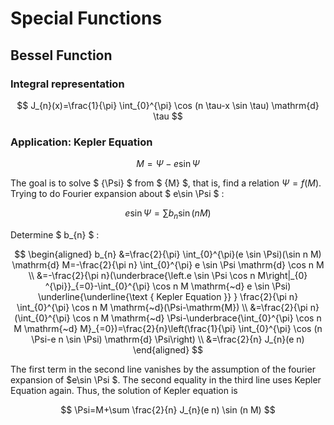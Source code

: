 <script type="text/x-mathjax-config">
    MathJax.Hub.Config({
      tex2jax: {
        skipTags: ['script', 'noscript', 'style', 'textarea', 'pre'],
        inlineMath: [['$','$']]
      }
    });
  </script>
  <script src="https://cdnjs.cloudflare.com/ajax/libs/mathjax/2.7.7/MathJax.js?config=TeX-MML-AM_CHTML"></script> 
  


# Special Functions
## Bessel Function
### **Integral representation**

$$
J_{n}(x)=\frac{1}{\pi} \int_{0}^{\pi} \cos (n \tau-x \sin \tau) \mathrm{d} \tau
$$


### **Application**: Kepler Equation

$$M=\Psi -e\sin \Psi $$

The goal is to solve $ {\Psi} $ from $ {M} $, that is, find a relation $\Psi  = f(M)$. Trying to do Fourier expansion about $ e\sin \Psi $ :

$$
e\sin \Psi =\sum b_{n} \sin (nM)
$$

Determine $ b_{n} $ :

<!--$$
 \begin{align}
{b_n} =&\frac{2}{\pi }\int_0^\pi  {(e\sin \Psi )(\sin nM)\mathrm{d}M =  - \frac{2}{{\pi n}}\int_0^\pi  {e\sin \Psi \mathrm{d}\cos nM} } 
 \\
 =&- \frac{2}{{\pi n}}\left( {\underbrace {\left. {e\sin \Psi \cos nM} \right|_0^\pi }_{ = 0} - \int_0^\pi  {\cos nM{\text{d}}e\sin \Psi } } \right)\underline{\underline {{\text{Kepler Equation}}}} \frac{2}{{\pi n}}\int_0^\pi  {\cos nM{\text{d(}}\Psi {\text{ - M)}}} 
 \\
  =& \frac{2}{{\pi n}}\left( {\int_0^\pi  {\cos nM{\text{d}}\Psi }  - \underbrace {\int_0^\pi  {\cos nM{\text{d}}M} }_{ = 0}} \right) = \frac{2}{n}\left( {\frac{1}{\pi }\int_0^\pi  {\cos (n\Psi  - en\sin \Psi ){\text{d}}\Psi } } \right)
  \\
   =& \frac{2}{n}{J_n}(en)

\end{align}
$$ -->




$$
\begin{aligned}
b_{n} &=\frac{2}{\pi} \int_{0}^{\pi}(e \sin \Psi)(\sin n M) \mathrm{d} M=-\frac{2}{\pi n} \int_{0}^{\pi} e \sin \Psi \mathrm{d} \cos n M \\
&=-\frac{2}{\pi n}(\underbrace{\left.e \sin \Psi \cos n M\right|_{0} ^{\pi}}_{=0}-\int_{0}^{\pi} \cos n M \mathrm{~d} e \sin \Psi) \underline{\underline{\text { Kepler Equation }} } \frac{2}{\pi n} \int_{0}^{\pi} \cos n M \mathrm{~d}(\Psi-\mathrm{M}) \\
&=\frac{2}{\pi n}(\int_{0}^{\pi} \cos n M \mathrm{~d} \Psi-\underbrace{\int_{0}^{\pi} \cos n M \mathrm{~d} M}_{=0})=\frac{2}{n}\left(\frac{1}{\pi} \int_{0}^{\pi} \cos (n \Psi-e n \sin \Psi) \mathrm{d} \Psi\right) \\
&=\frac{2}{n} J_{n}(e n)
\end{aligned}
$$

The first term in the second line vanishes by the assumption of the fourier expansion of $e\sin \Psi $. The second equality in the third line uses Kepler Equation again. Thus, the solution of Kepler equation is
<!--$$
\Psi  = M + \sum {\frac{2}{n}{J_n}(en)} \sin (nM)
$$-->

$$
\Psi=M+\sum \frac{2}{n} J_{n}(e n) \sin (n M)
$$